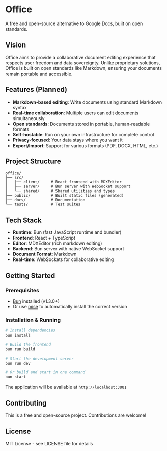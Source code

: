 # Office

A free and open-source alternative to Google Docs, built on open standards.

## Vision

Office aims to provide a collaborative document editing experience that respects user freedom and data sovereignty. Unlike proprietary solutions, Office is built on open standards like Markdown, ensuring your documents remain portable and accessible.

## Features (Planned)

- **Markdown-based editing**: Write documents using standard Markdown syntax
- **Real-time collaboration**: Multiple users can edit documents simultaneously
- **Open standards**: Documents stored in portable, human-readable formats
- **Self-hostable**: Run on your own infrastructure for complete control
- **Privacy-focused**: Your data stays where you want it
- **Export/Import**: Support for various formats (PDF, DOCX, HTML, etc.)

## Project Structure

```
office/
├── src/
│   ├── client/     # React frontend with MDXEditor
│   ├── server/     # Bun server with WebSocket support
│   └── shared/     # Shared utilities and types
├── public/         # Built static files (generated)
├── docs/           # Documentation
└── tests/          # Test suites
```

## Tech Stack

- **Runtime**: Bun (fast JavaScript runtime and bundler)
- **Frontend**: React + TypeScript
- **Editor**: MDXEditor (rich markdown editing)
- **Backend**: Bun server with native WebSocket support
- **Document Format**: Markdown
- **Real-time**: WebSockets for collaborative editing

## Getting Started

### Prerequisites

- [Bun](https://bun.sh) installed (v1.3.0+)
- Or use [mise](https://mise.jdx.dev/) to automatically install the correct version

### Installation & Running

```bash
# Install dependencies
bun install

# Build the frontend
bun run build

# Start the development server
bun run dev

# Or build and start in one command
bun start
```

The application will be available at `http://localhost:3001`

## Contributing

This is a free and open-source project. Contributions are welcome!

## License

MIT License - see LICENSE file for details
